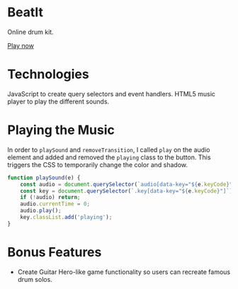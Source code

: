 # BeatIt
Online drum kit.

[Play now](https://mikeg212.github.io/BeatIt/)

# Technologies
JavaScript to create query selectors and event handlers.
HTML5 music player to play the different sounds.


# Playing the Music
In order to `playSound` and `removeTransition`, I called `play` on the audio element and added and removed the `playing` class to the button.
This triggers the CSS to temporarily change the color and shadow.

```javascript
function playSound(e) {
    const audio = document.querySelector(`audio[data-key="${e.keyCode}"]`);
    const key = document.querySelector(`.key[data-key="${e.keyCode}"]`);
    if (!audio) return;
    audio.currentTime = 0;
    audio.play();
    key.classList.add('playing');
}
```

# Bonus Features
- Create Guitar Hero-like game functionality so users can recreate famous drum solos.
